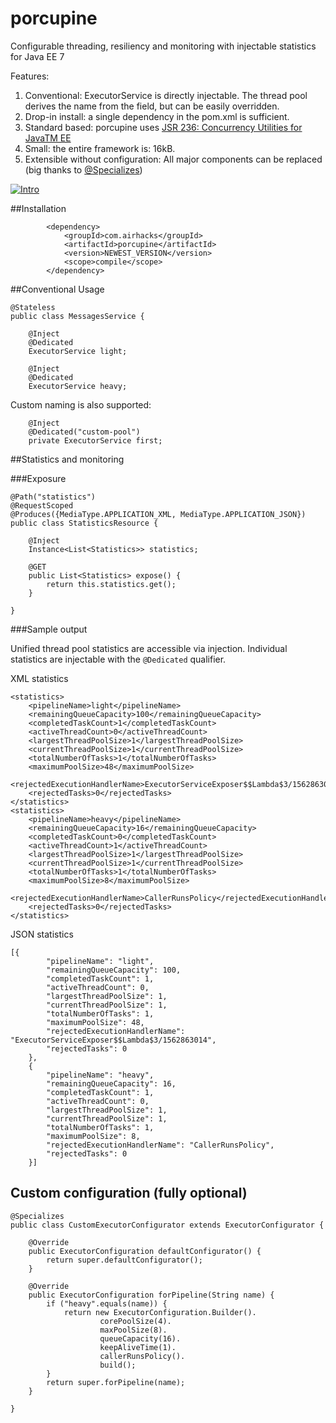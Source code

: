 # porcupine
Configurable threading, resiliency and monitoring with injectable statistics for Java EE 7

Features:

1. Conventional: ExecutorService is directly injectable. The thread pool derives the name from the field, but can be easily overridden.
2. Drop-in install: a single dependency in the pom.xml is sufficient. 
3. Standard based: porcupine uses [JSR 236: Concurrency Utilities for JavaTM EE](https://www.jcp.org/en/jsr/detail?id=236)
4. Small: the entire framework is: 16kB.
5. Extensible without configuration: All major components can be replaced (big thanks to [@Specializes](http://docs.oracle.com/javaee/7/api/javax/enterprise/inject/Specializes.html))

[![Intro](http://img.youtube.com/vi/20KVZ0ZnCl4/0.jpg)](https://www.youtube.com/embed/20KVZ0ZnCl4?rel=0)

##Installation

```
        <dependency>
            <groupId>com.airhacks</groupId>
            <artifactId>porcupine</artifactId>
            <version>NEWEST_VERSION</version>
            <scope>compile</scope>
        </dependency>
```

##Conventional Usage

```
@Stateless
public class MessagesService {

    @Inject
    @Dedicated
    ExecutorService light;

    @Inject
    @Dedicated
    ExecutorService heavy;
```

Custom naming is also supported:
```
    @Inject
    @Dedicated("custom-pool")
    private ExecutorService first;
```

##Statistics and monitoring

###Exposure

	@Path("statistics")
	@RequestScoped
	@Produces({MediaType.APPLICATION_XML, MediaType.APPLICATION_JSON})
	public class StatisticsResource {

	    @Inject
	    Instance<List<Statistics>> statistics;

    	@GET
	    public List<Statistics> expose() {
	        return this.statistics.get();
    	}

	}
	
###Sample output

Unified thread pool statistics are accessible via injection. Individual statistics are injectable with the `@Dedicated` qualifier.

XML statistics

```
<statistics>
	<pipelineName>light</pipelineName>
	<remainingQueueCapacity>100</remainingQueueCapacity>
	<completedTaskCount>1</completedTaskCount>
	<activeThreadCount>0</activeThreadCount>
	<largestThreadPoolSize>1</largestThreadPoolSize>
	<currentThreadPoolSize>1</currentThreadPoolSize>
	<totalNumberOfTasks>1</totalNumberOfTasks>
	<maximumPoolSize>48</maximumPoolSize>
	<rejectedExecutionHandlerName>ExecutorServiceExposer$$Lambda$3/1562863014</rejectedExecutionHandlerName>
	<rejectedTasks>0</rejectedTasks>
</statistics>
<statistics>
	<pipelineName>heavy</pipelineName>
	<remainingQueueCapacity>16</remainingQueueCapacity>
	<completedTaskCount>0</completedTaskCount>
	<activeThreadCount>1</activeThreadCount>
	<largestThreadPoolSize>1</largestThreadPoolSize>
	<currentThreadPoolSize>1</currentThreadPoolSize>
	<totalNumberOfTasks>1</totalNumberOfTasks>
	<maximumPoolSize>8</maximumPoolSize>
	<rejectedExecutionHandlerName>CallerRunsPolicy</rejectedExecutionHandlerName>
	<rejectedTasks>0</rejectedTasks>
</statistics>
```
JSON statistics
```
[{
        "pipelineName": "light",
        "remainingQueueCapacity": 100,
        "completedTaskCount": 1,
        "activeThreadCount": 0,
        "largestThreadPoolSize": 1,
        "currentThreadPoolSize": 1,
        "totalNumberOfTasks": 1,
        "maximumPoolSize": 48,
        "rejectedExecutionHandlerName": "ExecutorServiceExposer$$Lambda$3/1562863014",
        "rejectedTasks": 0
    },
    {
        "pipelineName": "heavy",
        "remainingQueueCapacity": 16,
        "completedTaskCount": 1,
        "activeThreadCount": 0,
        "largestThreadPoolSize": 1,
        "currentThreadPoolSize": 1,
        "totalNumberOfTasks": 1,
        "maximumPoolSize": 8,
        "rejectedExecutionHandlerName": "CallerRunsPolicy",
        "rejectedTasks": 0
    }]
```
## Custom configuration (fully optional)

```
@Specializes
public class CustomExecutorConfigurator extends ExecutorConfigurator {

    @Override
    public ExecutorConfiguration defaultConfigurator() {
        return super.defaultConfigurator();
    }

    @Override
    public ExecutorConfiguration forPipeline(String name) {
        if ("heavy".equals(name)) {
            return new ExecutorConfiguration.Builder().
                    corePoolSize(4).
                    maxPoolSize(8).
                    queueCapacity(16).
                    keepAliveTime(1).
                    callerRunsPolicy().
                    build();
        }
        return super.forPipeline(name);
    }

}
```
